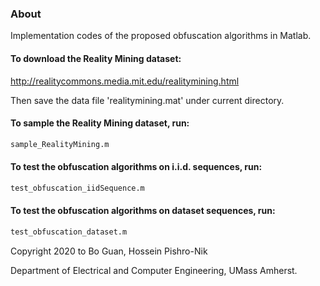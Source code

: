 ### About

Implementation codes of the proposed obfuscation algorithms in Matlab.

#### To download the Reality Mining dataset:

http://realitycommons.media.mit.edu/realitymining.html

Then save the data file 'realitymining.mat' under current directory.

#### To sample the Reality Mining dataset, run:

```bash
sample_RealityMining.m
```

#### To test the obfuscation algorithms on i.i.d. sequences, run:

```bash
test_obfuscation_iidSequence.m
```

#### To test the obfuscation algorithms on dataset sequences, run:

```bash
test_obfuscation_dataset.m
```

Copyright 2020 to Bo Guan, Hossein Pishro-Nik

Department of Electrical and Computer Engineering, UMass Amherst.
